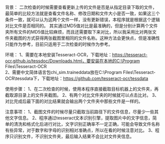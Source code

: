 背景：
二次检查的时候需要查看更新上传的文件是否是从指定目录下取的文件，最简单的比较方法就是查看文件名称、修改日期和文件大小是否一致，如果这三个条件一致，就可以认为这两个文件一样，没有更新错误，本程序就是根据这个逻辑对比文件是否相同的。
其实通过MD5值对比是最准确的，但是分别计算两个文件夹所有文件的MD5值比较麻烦，而且还需要取下来对比，所以我采用比对两张文件夹截图的方式获得两张截图里相同的文件名称。这种方法会更快点，但是准确性只能作为参考，目前只适用于二次检查的时候作为参考。

环境：
1、需要在本地安装Tesseract-OCR，下载地址：https://tesseract-ocr.github.io/tessdoc/Downloads.html，要安装在本地的C:\Program Files\Tesseract-OCR\
2、需要中文简体语言包chi_sim.traineddata放在C:\Program Files\Tesseract-OCR\tessdata下，下载地址：https://github.com/tesseract-ocr/tessdata

使用步骤：
1、在二次检查的时候，使用本程序直接截取目标机器上的文件夹，再截取源目录上的文件夹截图。
2、有两个对比文件夹的时候就可以点击比对。
3、对比完成后最下面的对比结果就会输出两个文件夹中那些文件是一样的。

注意事项：
1、截图文件的时候尽量只截取当前路径下的文件信息，尽量少一些其他文字信息。
2、程序通过tesseract文本识别引擎，提取图片中的文字信息，简单的清洗和格式化后进行对比，文字识别正确率不一定正确，可能会导致文件名称有些异常，对于数字和字母的识别相对准确点，所以在看的时候注意对比。
3、程序只识别文件，不识别文件夹，最后输入结果不会比对文件夹信息。

